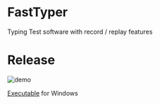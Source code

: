 # FastTyper
Typing Test software with record / replay features

# Release

![demo](https://github.com/johnBuffer/FastTyper/blob/master/img/demo2.png)

[Executable](https://github.com/johnBuffer/FastTyper/releases/tag/v1) for Windows
